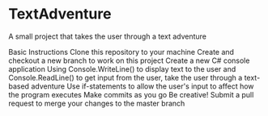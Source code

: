 # TextAdventure
A small project that takes the user through a text adventure

Basic Instructions
Clone this repository to your machine
Create and checkout a new branch to work on this project
Create a new C# console application
Using Console.WriteLine() to display text to the user and Console.ReadLine() to get input from the user, take the user through a text-based adventure
Use if-statements to allow the user's input to affect how the program executes
Make commits as you go
Be creative!
Submit a pull request to merge your changes to the master branch
